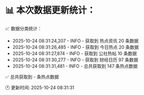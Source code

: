 📊 本次数据更新统计：
==========================

📈 数据分类统计：
- 2025-10-24 08:31:24,207 - INFO - 获取到 热点资讯 20 条数据
- 2025-10-24 08:31:26,485 - INFO - 获取到 今日热点 20 条数据
- 2025-10-24 08:31:27,874 - INFO - 获取到 公社热帖 10 条数据
- 2025-10-24 08:31:30,277 - INFO - 获取到 财经日历 97 条数据
- 2025-10-24 08:31:31,481 - INFO - 总共获取到 147 条热点数据

✅ 总共获取到 - 条热点数据

🕐 更新时间: 2025-10-24 08:31:31
